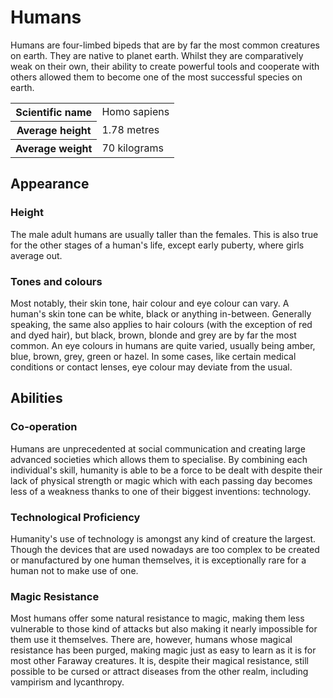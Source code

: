 # Humans
Humans are four-limbed bipeds that are by far the most common creatures on earth. They are native to planet earth. Whilst they are comparatively weak on their own, their ability to create powerful tools and cooperate with others allowed them to become one of the most successful species on earth.

<table>
 <tr>
  <th>Scientific name</th>
  <td>Homo sapiens</td>
 </tr>
 <tr>
  <th>Average height</th>
  <td>1.78 metres</td>
 </tr>
 <tr>
  <th>Average weight</th>
  <td>70 kilograms</td>
 </tr>
</table>

## Appearance
### Height
The male adult humans are usually taller than the females. This is also true for the other stages of a human's life, except early puberty, where girls average out.

### Tones and colours
Most notably, their skin tone, hair colour and eye colour can vary. A human's skin tone can be white, black or anything in-between. Generally speaking, the same also applies to hair colours (with the exception of red and dyed hair), but black, brown, blonde and grey are by far the most common. An eye colours in humans are quite varied, usually being amber, blue, brown, grey, green or hazel. In some cases, like certain medical conditions or contact lenses, eye colour may deviate from the usual.

## Abilities

### Co-operation
Humans are unprecedented at social communication and creating large advanced societies which allows them to specialise. By combining each individual's skill, humanity is able to be a force to be dealt with despite their lack of physical strength or magic which with each passing day becomes less of a weakness thanks to one of their biggest inventions: technology.

### Technological Proficiency
Humanity's use of technology is amongst any kind of creature the largest. Though the devices that are used nowadays are too complex to be created or manufactured by one human themselves, it is exceptionally rare for a human not to make use of one.

### Magic Resistance
Most humans offer some natural resistance to magic, making them less vulnerable to those kind of attacks but also making it nearly impossible for them use it themselves. There are, however, humans whose magical resistance has been purged, making magic just as easy to learn as it is for most other Faraway creatures. It is, despite their magical resistance, still possible to be cursed or attract diseases from the other realm, including vampirism and lycanthropy.
